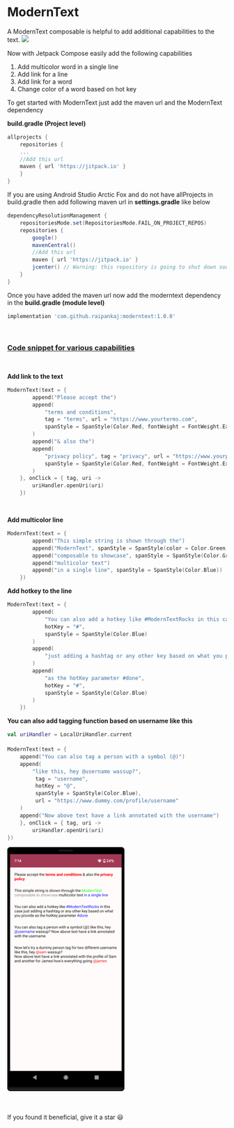# ModernText
A ModernText composable is helpful to add additional capabilities to the text.
[![](https://jitpack.io/v/raipankaj/moderntext.svg)](https://www.youtube.com/c/AllTechies)

Now with Jetpack Compose easily add the following capabilities
1. Add multicolor word in a single line
2. Add link for a line
3. Add link for a word
4. Change color of a word based on hot key

To get started with ModernText just add the maven url and the ModernText dependency

<b>build.gradle (Project level)</b>
```groovy
allprojects {
    repositories {
    ...
    //Add this url
    maven { url 'https://jitpack.io' }
    }
}
```
If you are using Android Studio Arctic Fox and do not have allProjects in build.gradle then add following maven url in <b>settings.gradle</b> like below
```groovy
dependencyResolutionManagement {
    repositoriesMode.set(RepositoriesMode.FAIL_ON_PROJECT_REPOS)
    repositories {
        google()
        mavenCentral()
        //Add this url
        maven { url 'https://jitpack.io' }
        jcenter() // Warning: this repository is going to shut down soon
    }
}
```

Once you have added the maven url now add the moderntext dependency in the <b>build.gradle (module level)</b>
```groovy
implementation 'com.github.raipankaj:moderntext:1.0.0'
```

<br>
<h3><b><u>Code snippet for various capabilities</u></b></h3>
<br>

<b>Add link to the text</b>
```kotlin
ModernText(text = {
        append("Please accept the")
        append(
            "terms and conditions",
            tag = "terms", url = "https://www.yourterms.com",
            spanStyle = SpanStyle(Color.Red, fontWeight = FontWeight.ExtraBold)
        )
        append("& also the")
        append(
            "privacy policy", tag = "privacy", url = "https://www.yourprivacypolicy.com",
            spanStyle = SpanStyle(Color.Red, fontWeight = FontWeight.ExtraBold)
        )
    }, onClick = { tag, uri ->
        uriHandler.openUri(uri)
    })
```
<br>

<b>Add multicolor line</b>
```kotlin
ModernText(text = {
        append("This simple string is shown through the")
        append("ModernText", spanStyle = SpanStyle(color = Color.Green))
        append("composable to showcase", spanStyle = SpanStyle(Color.Gray))
        append("multicolor text")
        append("in a single line", spanStyle = SpanStyle(Color.Blue))
    })
```

<b>Add hotkey to the line</b>
```kotlin
ModernText(text = {
        append(
            "You can also add a hotkey like #ModernTextRocks in this case",
            hotKey = "#",
            spanStyle = SpanStyle(Color.Blue)
        )
        append(
            "just adding a hashtag or any other key based on what you provide",
        )
        append(
            "as the hotKey parameter #done",
            hotKey = "#",
            spanStyle = SpanStyle(Color.Blue)
        )
    })
```

<b>You can also add tagging function based on username like this</b>
```kotlin
val uriHandler = LocalUriHandler.current

ModernText(text = {
    append("You can also tag a person with a symbol (@)")
    append(
        "like this, hey @username wassup?",
         tag = "username",
         hotKey = "@",
         spanStyle = SpanStyle(Color.Blue),
         url = "https://www.dummy.com/profile/username"
    )
    append("Now above text have a link annotated with the username")
    }, onClick = { tag, uri ->
        uriHandler.openUri(uri)
})
```



[![Demo](https://github.com/raipankaj/moderntext/blob/main/moderntext.png)](https://youtu.be/d0_tH6FfWuo)

<br>
<br>
If you found it beneficial, give it a star 😃

